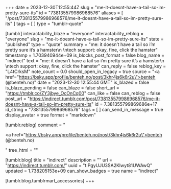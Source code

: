 +++
date = 2023-12-30T12:55:44Z
slug = "me-it-doesnt-have-a-tail-so-im-pretty-sure-its"
id = "738135579986968576"
aliases = [ "/post/738135579986968576/me-it-doesnt-have-a-tail-so-im-pretty-sure-its" ]
tags = [ ]
type = "tumblr-quote"

[tumblr]
interactability_blaze = "everyone"
interactability_reblog = "everyone"
slug = "me-it-doesnt-have-a-tail-so-im-pretty-sure-its"
state = "published"
type = "quote"
summary = "me: it doesn’t have a tail so i’m pretty sure it’s a hamster\n \ntech support: okay, fine, click the hamster"
timestamp = 1.703940944e+09
is_blocks_post_format = false
blog_name = "indirect"
text = "me: it doesn&rsquo;t have a tail so i&rsquo;m pretty sure it&rsquo;s a hamster\n<br/>\ntech support: okay, fine, click the hamster"
can_reply = false
reblog_key = "L4tCrksM"
note_count = 0.0
should_open_in_legacy = true
source = "<a href=\"https://bsky.app/profile/benteh.no/post/3khr4js6k6r2u\">benteh (@benteh.no)</a>"
date = "2023-12-30 12:55:44 GMT"
is_blazed = false
is_blaze_pending = false
can_blaze = false
short_url = "https://tmblr.co/ZY3jbye_OcOnCq00"
can_like = false
can_reblog = false
post_url = "https://indirect.tumblr.com/post/738135579986968576/me-it-doesnt-have-a-tail-so-im-pretty-sure-its"
id = 7.381355799869686e+17
id_string = "738135579986968576"
tags = [ ]
can_send_in_message = true
display_avatar = true
format = "markdown"

[tumblr.reblog]
comment = "<p><a href=\"https://bsky.app/profile/benteh.no/post/3khr4js6k6r2u\">benteh (@benteh.no)</a></p>"
tree_html = ""

[tumblr.blog]
title = "indirect"
description = ""
url = "https://indirect.tumblr.com/"
uuid = "t:PgyUJU3SA2Klwyt81UWAwQ"
updated = 1.738205153e+09
can_show_badges = true
name = "indirect"

[tumblr.blog.tumblrmart_accessories]
+++
